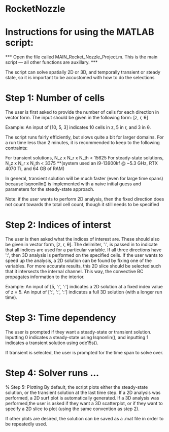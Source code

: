 # RocketNozzle

# Instructions for using the MATLAB script:
*** Open the file called MAIN_Rocket_Nozzle_Project.m. This is the main
script — all other functions are auxillary. ***

The script can solve spatially 2D or 3D, and temporally transient or
steady state, so it is important to be accustomed with how to do 
the selections

# Step 1: Number of cells
The user is first asked to provide the number of cells for each
direction in vector form. The input should be given in the following
form: [z, r, θ]

Example:
An input of [10, 5, 3] indicates 10 cells in z, 5 in r, and 3 in θ.

The script runs fairly efficiently, but slows quite a bit for larger
domains. For a run time less than 2 minutes, it is recommended to keep to
the following contraints:

For transient solutions, N_z x N_r x N_th < 15625
For steady-state solutions, N_z x N_r x N_th < 3375
**(system used an i9-13900kf @ ~5.3 GHz, RTX 4070 Ti, and 64 GB of RAM)

In general, transient solution will be much faster (even for large time
spans) because lsqnonlin() is implemented with a naive initial guess and
parameters for the steady-state approach.

Note: if the user wants to perform 2D analysis, then the fixed direction
does not count towards the total cell count, though it still needs to be
specified

# Step 2: Indices of interst
The user is then asked what the indices of interest are. These should
also be given in vector form, [z, r, θ]. The delimiter, ':', is passed in
to indicate that all indices are used for a particular variable. If all
three directions have ':', then 3D analysis is performed on the specified
cells. If the user wants to speed up the analysis, a 2D solution can be
found by fixing one of the variables. For more accurate results, this 2D
slice should be selected such that it intersects the internal channel.
This way, the convective BC propagates information to the interior.

Example:
An input of [5, ':', ':'] indicates a 2D solution at a fixed index value 
of z = 5. An input of [':', ':', ':'] indicates a full 3D solution (with
a longer run time).

# Step 3: Time dependency
The user is prompted if they want a steady-state or transient solution.
Inputting 0 indicates a steady-state using lsqnonlin(), and inputting 1
indicates a transient solution using ode15s().

If transient is selected, the user is prompted for the time span to solve
over.

# Step 4: Solver runs ...

% Step 5: Plotting
By default, the script plots either the steady-state solution, or the
transient solution at the last time step. If a 2D analysis was performed,
a 2D surf plot is automatically generated. If a 3D analysis was 
performed,the user is asked if they want a 3D scatterplot, or if they 
want to specify a 2D slice to plot (using the same convention as step 2).

If other plots are desired, the solution can be saved as a .mat file in
order to be repeatedly used.

